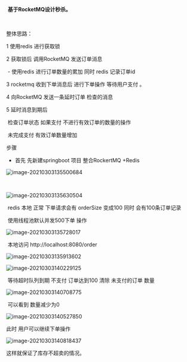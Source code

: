 ​         **基于RocketMQ设计秒杀。**

​                   

整体思路：

1 使用redis 进行获取锁 

 2  获取锁后 调用RocketMQ 发送订单消息

​        -   使用redis 进行订单数量的累加 同时 redis 记录订单id

3    rocketmq 收到下单消息后 进行下单操作  等待用户支付 。

4    向RocketMQ 发送一条延时订单 检查的消息

5  延时消息到期后 

​        检查订单状态   如果支付  不进行有效订单的数量的操作

​          未完成支付  有效订单数量增加

 步骤 

-  首先 先新建springboot 项目 整合RockertMQ +Redis  

![image-20210303135500684](https://gitee.com/adc123321/blog_img/raw/master/image/202103/03/135501-574526.png)

​      

![image-20210303135630504](https://gitee.com/adc123321/blog_img/raw/master/image/202103/03/135632-29641.png)



​     redis 本地  正常 下单请求会有 orderSize 变成100 同时 会有100条订单记录

​        使用线程池默认并发500下单 操作  

![image-20210303135728017](https://gitee.com/adc123321/blog_img/raw/master/image/202103/03/135728-970039.png)



​          本地访问   http://localhost:8080/order

![image-20210303135913602](https://gitee.com/adc123321/blog_img/raw/master/image/202103/03/135914-971745.png)

![image-20210303140229125](https://gitee.com/adc123321/blog_img/raw/master/image/202103/03/140229-584742.png)

​          等待超时队列到期   不支付   订单达到100  清除 未支付的订单 数量

![image-20210303140708775](https://gitee.com/adc123321/blog_img/raw/master/image/202103/03/140914-117758.png)

​         可以看到 数量减少为0 



![image-20210303140527850](https://gitee.com/adc123321/blog_img/raw/master/image/202103/03/140528-258817.png)



此时    用户可以继续下单操作



![image-20210303140818437](https://gitee.com/adc123321/blog_img/raw/master/image/202103/03/140829-493201.png)

 这样就保证了库存不超卖的情况。







